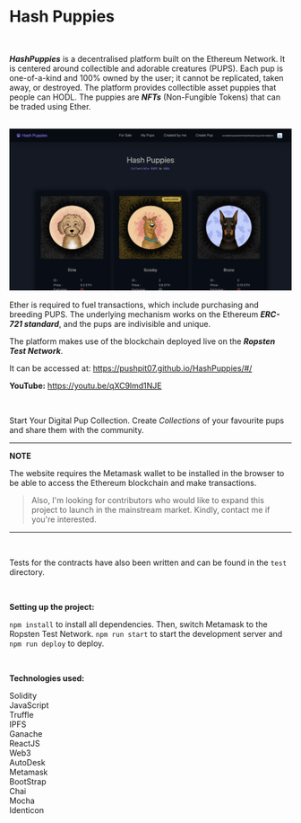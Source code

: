 # Hash Puppies

<br/>

***HashPuppies*** is a decentralised platform built on the Ethereum Network. It is centered around collectible and adorable creatures (PUPS). Each pup is one-of-a-kind and 100% owned by the user; it cannot be replicated, taken away, or destroyed. The platform provides collectible asset puppies that people can HODL. The puppies are ***NFTs*** (Non-Fungible Tokens) that can be traded using Ether.

<br/>

<img src="./assets/hashpuppies.png" alt="homepage"/>

<br/>

Ether is required to fuel transactions, which include purchasing and breeding PUPS. The underlying mechanism works on the Ethereum ***ERC-721 standard***, and the pups are indivisible and unique.

The platform makes use of the blockchain deployed live on the ***Ropsten Test Network***.

It can be accessed at: <a href="https://pushpit07.github.io/HashPuppies/#/" target="_blank">https://pushpit07.github.io/HashPuppies/#/</a>

**YouTube:**  <a href="https://youtu.be/qXC9lmd1NJE" target="_blank">https://youtu.be/qXC9lmd1NJE</a>

<br/>

Start Your Digital Pup Collection. Create *Collections* of your favourite pups and share them with the community.


---

**NOTE**

The website requires the Metamask wallet to be installed in the browser to be able to access the Ethereum blockchain and make transactions.

> Also, I'm looking for contributors who would like to expand this project to launch in the mainstream market. Kindly, contact me if you're interested.

---

<br/>

Tests for the contracts have also been written and can be found in the `test` directory.

<br/>

**Setting up the project:**

`npm install` to install all dependencies. Then, switch Metamask to the Ropsten Test Network. `npm run start` to start the development server and `npm run deploy` to deploy.

<br/>

**Technologies used:**
<br/>

Solidity
<br/>
JavaScript
<br/>
Truffle
<br/>
IPFS
<br/>
Ganache
<br/>
ReactJS
<br/>
Web3
<br/>
AutoDesk
<br/>
Metamask
<br/>
BootStrap
<br/>
Chai
<br/>
Mocha
<br/>
Identicon